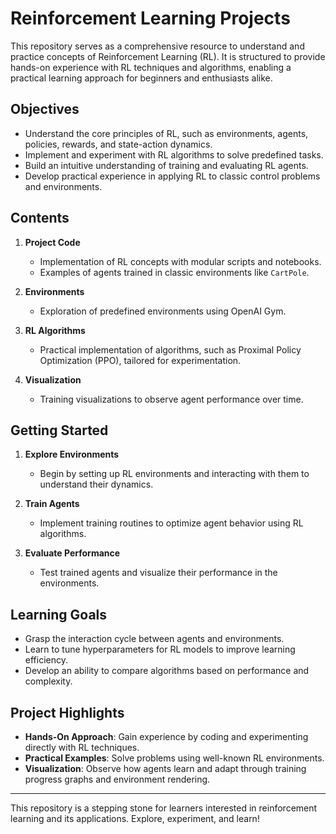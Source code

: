 # Reinforcement Learning Projects

This repository serves as a comprehensive resource to understand and practice concepts of Reinforcement Learning (RL). It is structured to provide hands-on experience with RL techniques and algorithms, enabling a practical learning approach for beginners and enthusiasts alike.

## Objectives

- Understand the core principles of RL, such as environments, agents, policies, rewards, and state-action dynamics.
- Implement and experiment with RL algorithms to solve predefined tasks.
- Build an intuitive understanding of training and evaluating RL agents.
- Develop practical experience in applying RL to classic control problems and environments.

## Contents

1. **Project Code**
   - Implementation of RL concepts with modular scripts and notebooks.
   - Examples of agents trained in classic environments like `CartPole`.

2. **Environments**
   - Exploration of predefined environments using OpenAI Gym.

3. **RL Algorithms**
   - Practical implementation of algorithms, such as Proximal Policy Optimization (PPO), tailored for experimentation.

4. **Visualization**
   - Training visualizations to observe agent performance over time.

## Getting Started

1. **Explore Environments**
   - Begin by setting up RL environments and interacting with them to understand their dynamics.

2. **Train Agents**
   - Implement training routines to optimize agent behavior using RL algorithms.

3. **Evaluate Performance**
   - Test trained agents and visualize their performance in the environments.

## Learning Goals

- Grasp the interaction cycle between agents and environments.
- Learn to tune hyperparameters for RL models to improve learning efficiency.
- Develop an ability to compare algorithms based on performance and complexity.

## Project Highlights

- **Hands-On Approach**: Gain experience by coding and experimenting directly with RL techniques.
- **Practical Examples**: Solve problems using well-known RL environments.
- **Visualization**: Observe how agents learn and adapt through training progress graphs and environment rendering.

---

This repository is a stepping stone for learners interested in reinforcement learning and its applications. Explore, experiment, and learn!
